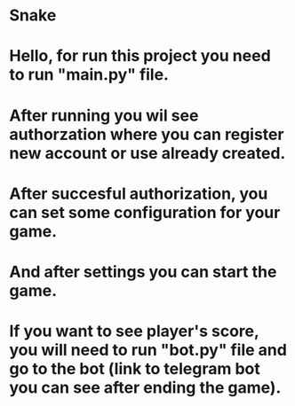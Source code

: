 # Snake

# Hello, for run this project you need to run "main.py" file.

# After running you wil see authorzation where you can register new account or use already created.

# After succesful authorization, you can set some configuration for your game.

# And after settings you can start the game.

# If you want to see player's score, you will need to run "bot.py" file and go to the bot (link to telegram bot you can see after ending the game).
